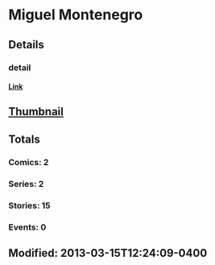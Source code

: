 # Miguel  Montenegro 
## Details
### detail
#### [Link](http://marvel.com/comics/creators/1153/miguel_montenegro?utm_campaign=apiRef&utm_source=225578a89fc76f3d20fbffda5d17a88d)
## [Thumbnail](http://i.annihil.us/u/prod/marvel/i/mg/9/70/4bc4c9608f4c2.jpg)
## Totals
### Comics: 2
### Series: 2
### Stories: 15
### Events: 0
## Modified: 2013-03-15T12:24:09-0400